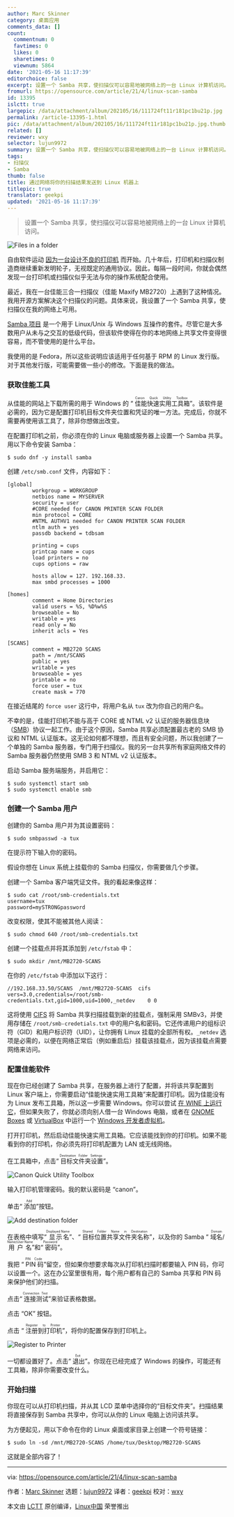 ```yaml
---
author: Marc Skinner
category: 桌面应用
comments_data: []
count:
  commentnum: 0
  favtimes: 0
  likes: 0
  sharetimes: 0
  viewnum: 5864
date: '2021-05-16 11:17:39'
editorchoice: false
excerpt: 设置一个 Samba 共享，使扫描仪可以容易地被网络上的一台 Linux 计算机访问。
fromurl: https://opensource.com/article/21/4/linux-scan-samba
id: 13395
islctt: true
largepic: /data/attachment/album/202105/16/111724ft11r181pc1bu21p.jpg
permalink: /article-13395-1.html
pic: /data/attachment/album/202105/16/111724ft11r181pc1bu21p.jpg.thumb.jpg
related: []
reviewer: wxy
selector: lujun9972
summary: 设置一个 Samba 共享，使扫描仪可以容易地被网络上的一台 Linux 计算机访问。
tags:
- 扫描仪
- Samba
thumb: false
title: 通过网络将你的扫描结果发送到 Linux 机器上
titlepic: true
translator: geekpi
updated: '2021-05-16 11:17:39'
---
```



> 
> 设置一个 Samba 共享，使扫描仪可以容易地被网络上的一台 Linux 计算机访问。
> 
> 
> 


![](/data/attachment/album/202105/16/111724ft11r181pc1bu21p.jpg "Files in a folder")


自由软件运动 [因为一台设计不良的打印机](https://opensource.com/article/18/2/pivotal-moments-history-open-source) 而开始。几十年后，打印机和扫描仪制造商继续重新发明轮子，无视既定的通用协议。因此，每隔一段时间，你就会偶然发现一台打印机或扫描仪似乎无法与你的操作系统配合使用。


最近，我在一台佳能三合一扫描仪（佳能 Maxify MB2720）上遇到了这种情况。我用开源方案解决这个扫描仪的问题。具体来说，我设置了一个 Samba 共享，使扫描仪在我的网络上可用。


[Samba 项目](http://samba.org/) 是一个用于 Linux/Unix 与 Windows 互操作的套件。尽管它是大多数用户从未与之交互的低级代码，但该软件使得在你的本地网络上共享文件变得很容易，而不管使用的是什么平台。


我使用的是 Fedora，所以这些说明应该适用于任何基于 RPM 的 Linux 发行版。对于其他发行版，可能需要做一些小的修改。下面是我的做法。


### 获取佳能工具


从佳能的网站上下载所需的用于 Windows 的 “<ruby> 佳能快速实用工具箱 <rt>  Canon Quick Utility Toolbox </rt></ruby>”。该软件是必需的，因为它是配置打印机目标文件夹位置和凭证的唯一方法。完成后，你就不需要再使用该工具了，除非你想做出改变。


在配置打印机之前，你必须在你的 Linux 电脑或服务器上设置一个 Samba 共享。用以下命令安装 Samba：



```
$ sudo dnf -y install samba

```

创建 `/etc/smb.conf` 文件，内容如下：



```
[global]
        workgroup = WORKGROUP
        netbios name = MYSERVER
        security = user
        #CORE needed for CANON PRINTER SCAN FOLDER
        min protocol = CORE
        #NTML AUTHV1 needed for CANON PRINTER SCAN FOLDER
        ntlm auth = yes
        passdb backend = tdbsam

        printing = cups
        printcap name = cups
        load printers = no
        cups options = raw

        hosts allow = 127. 192.168.33.
        max smbd processes = 1000

[homes]
        comment = Home Directories
        valid users = %S, %D%w%S
        browseable = No
        writable = yes
        read only = No
        inherit acls = Yes

[SCANS]
        comment = MB2720 SCANS
        path = /mnt/SCANS
        public = yes
        writable = yes
        browseable = yes
        printable = no
        force user = tux
        create mask = 770

```

在接近结尾的 `force user` 这行中，将用户名从 `tux` 改为你自己的用户名。


不幸的是，佳能打印机不能与高于 CORE 或 NTML v2 认证的服务器信息块（[SMB](https://en.wikipedia.org/wiki/Server_Message_Block)）协议一起工作。由于这个原因，Samba 共享必须配置最古老的 SMB 协议和 NTML 认证版本。这无论如何都不理想，而且有安全问题，所以我创建了一个单独的 Samba 服务器，专门用于扫描仪。我的另一台共享所有家庭网络文件的 Samba 服务器仍然使用 SMB 3 和 NTML v2 认证版本。


启动 Samba 服务端服务，并启用它：



```
$ sudo systemctl start smb
$ sudo systemctl enable smb

```

### 创建一个 Samba 用户


创建你的 Samba 用户并为其设置密码：



```
$ sudo smbpasswd -a tux

```

在提示符下输入你的密码。


假设你想在 Linux 系统上挂载你的 Samba 扫描仪，你需要做几个步骤。


创建一个 Samba 客户端凭证文件。我的看起来像这样：



```
$ sudo cat /root/smb-credentials.txt
username=tux
password=mySTRONGpassword

```

改变权限，使其不能被其他人阅读：



```
$ sudo chmod 640 /root/smb-credentials.txt

```

创建一个挂载点并将其添加到 `/etc/fstab` 中：



```
$ sudo mkdir /mnt/MB2720-SCANS

```

在你的 `/etc/fstab` 中添加以下这行：



```
//192.168.33.50/SCANS  /mnt/MB2720-SCANS  cifs vers=3.0,credentials=/root/smb-credentials.txt,gid=1000,uid=1000,_netdev    0 0

```

这将使用 [CIFS](https://searchstorage.techtarget.com/definition/Common-Internet-File-System-CIFS) 将 Samba 共享扫描挂载到新的挂载点，强制采用 SMBv3，并使用存储在 `/root/smb-credetials.txt` 中的用户名和密码。它还传递用户的组标识符（GID）和用户标识符（UID），让你拥有 Linux 挂载的全部所有权。`_netdev` 选项是必需的，以便在网络正常后（例如重启后）挂载该挂载点，因为该挂载点需要网络来访问。


### 配置佳能软件


现在你已经创建了 Samba 共享，在服务器上进行了配置，并将该共享配置到 Linux 客户端上，你需要启动“佳能快速实用工具箱”来配置打印机。因为佳能没有为 Linux 发布工具箱，所以这一步需要 Windows。你可以尝试 [在 WINE 上运行它](https://opensource.com/article/21/2/linux-wine)，但如果失败了，你就必须向别人借一台 Windows 电脑，或者在 [GNOME Boxes](https://opensource.com/article/19/5/getting-started-gnome-boxes-virtualization) 或 [VirtualBox](https://www.virtualbox.org/) 中运行一个 [Windows 开发者虚拟机](https://developer.microsoft.com/en-us/windows/downloads/virtual-machines/)。


打开打印机，然后启动佳能快速实用工具箱。它应该能找到你的打印机。如果不能看到你的打印机，你必须先将打印机配置为 LAN 或无线网络。


在工具箱中，点击“<ruby> 目标文件夹设置 <rt>  Destination Folder Settings </rt></ruby>”。


![Canon Quick Utility Toolbox](/data/attachment/album/202105/16/111740lsswbmszck9wl4zm.png "Canon Quick Utility Toolbox")


输入打印机管理密码。我的默认密码是 “canon”。


单击“<ruby> 添加 <rt>  Add </rt></ruby>”按钮。


![Add destination folder](/data/attachment/album/202105/16/111740tvurvwvsu5mgyr38.png "Add destination folder")


在表格中填写“<ruby> 显示名 <rt>  Displayed Name </rt></ruby>”、“<ruby> 目标位置共享文件夹名称 <rt>  Shared Folder Name in Destination </rt></ruby>”，以及你的 Samba “<ruby> 域名/用户名 <rt>  Domain Name/User Name </rt></ruby>”和“<ruby> 密码 <rt>  Password </rt></ruby>”。


我把 “<ruby> PIN 码 <rt>  PIN Code </rt></ruby>”留空，但如果你想要求每次从打印机扫描时都要输入 PIN 码，你可以设置一个。这在办公室里很有用，每个用户都有自己的 Samba 共享和 PIN 码来保护他们的扫描。


点击“<ruby> 连接测试 <rt>  Connection Test </rt></ruby>”来验证表格数据。


点击 “OK” 按钮。


点击 “<ruby> 注册到打印机 <rt>  Register to Printer </rt></ruby>”，将你的配置保存到打印机上。


![Register to Printer ](/data/attachment/album/202105/16/111741mvbz35tk62lj2362.png "Register to Printer ")


一切都设置好了。点击“<ruby> 退出 <rt>  Exit </rt></ruby>”。你现在已经完成了 Windows 的操作，可能还有工具箱，除非你需要改变什么。


### 开始扫描


你现在可以从打印机扫描，并从其 LCD 菜单中选择你的“目标文件夹”。扫描结果将直接保存到 Samba 共享中，你可以从你的 Linux 电脑上访问该共享。


为方便起见，用以下命令在你的 Linux 桌面或家目录上创建一个符号链接：



```
$ sudo ln -sd /mnt/MB2720-SCANS /home/tux/Desktop/MB2720-SCANS

```

这就是全部内容了！




---


via: <https://opensource.com/article/21/4/linux-scan-samba>


作者：[Marc Skinner](https://opensource.com/users/marc-skinner) 选题：[lujun9972](https://github.com/lujun9972) 译者：[geekpi](https://github.com/geekpi) 校对：[wxy](https://github.com/wxy)


本文由 [LCTT](https://github.com/LCTT/TranslateProject) 原创编译，[Linux中国](https://linux.cn/) 荣誉推出